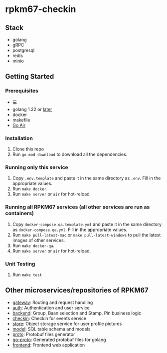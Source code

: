 # rpkm67-checkin

## Stack

-   golang
-   gRPC
-   postgresql
-   redis
-   minio

## Getting Started

### Prerequisites

-   💻
-   golang 1.22 or [later](https://go.dev)
-   docker
-   makefile
-   [Go Air](https://github.com/air-verse/air)

### Installation

1. Clone this repo
2. Run `go mod download` to download all the dependencies.

### Running only this service
1. Copy `.env.template` and paste it in the same directory as `.env`. Fill in the appropriate values.
2. Run `make docker`.
3. Run `make server` or `air` for hot-reload.

### Running all RPKM67 services (all other services are run as containers)
1. Copy `docker-compose.qa.template.yml` and paste it in the same directory as `docker-compose.qa.yml`. Fill in the appropriate values.
2. Run `make pull-latest-mac` or `make pull-latest-windows` to pull the latest images of other services.
1. Run `make docker-qa`.
2. Run `make server` or `air` for hot-reload.

### Unit Testing
1. Run `make test`

## Other microservices/repositories of RPKM67
- [gateway](https://github.com/isd-sgcu/rpkm67-gateway): Routing and request handling
- [auth](https://github.com/isd-sgcu/rpkm67-auth): Authentication and user service
- [backend](https://github.com/isd-sgcu/rpkm67-backend): Group, Baan selection and Stamp, Pin business logic
- [checkin](https://github.com/isd-sgcu/rpkm67-checkin): Checkin for events service
- [store](https://github.com/isd-sgcu/rpkm67-store): Object storage service for user profile pictures
- [model](https://github.com/isd-sgcu/rpkm67-model): SQL table schema and models
- [proto](https://github.com/isd-sgcu/rpkm67-proto): Protobuf files generator
- [go-proto](https://github.com/isd-sgcu/rpkm67-go-proto): Generated protobuf files for golang
- [frontend](https://github.com/isd-sgcu/firstdate-rpkm67-frontend): Frontend web application
